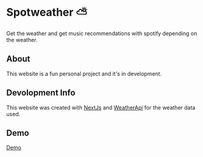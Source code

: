 # Spotweather ⛅

Get the weather and get music recommendations with spotify depending on the weather.

## About

This website is a fun personal project and it's in development.


## Devolopment Info

This website was created with [NextJs](https://nextjs.org) and [WeatherApi](https://www.weatherapi.com) for the weather data used.

## Demo
[Demo](https://spot-weather.vercel.app)
